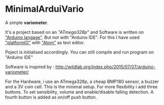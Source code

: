 # MinimalArduiVario

A simple __variometer__.

It's a project based on an _"ATmega328p"_ and Software is written on ["Arduino langage"](https://www.arduino.cc/). But not with "Arduino IDE". For this I have used ["platformIO"](http://platformio.org/) with ["Atom"](https://atom.io/) as text editor.

Poject is initialised accordingly.
You can still compile and run program on "Arduino IDE"

Software is inspired by :  http://wildlab.org/index.php/2015/07/07/arduino-variometer/


For the Hardware, i use an ATmega328p, a cheap BMP180 sensor, a buzzer and a 3V coin cell. This is the minimal setup. For more flexibility i add three buttons. To set sensibility, volume and enable/disable falling detection.
A fourth button is added as on/off push button.
